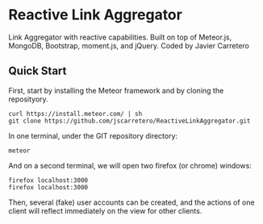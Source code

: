 # Reactive Link Aggregator
Link Aggregator with reactive capabilities. Built on top of Meteor.js, MongoDB, Bootstrap, moment.js, and jQuery.
Coded by Javier Carretero

## Quick Start

First, start by installing the Meteor framework and by cloning the reposityory.

	curl https://install.meteor.com/ | sh
	git clone https://github.com/jscarretero/ReactiveLinkAggregator.git

In one terminal, under the GIT repository directory: 

	meteor

And on a second terminal, we will open two firefox (or chrome) windows: 

	firefox localhost:3000
	firefox localhost:3000	


Then, several (fake) user accounts can be created, and the actions of one client will reflect immediately on the view for other clients.
